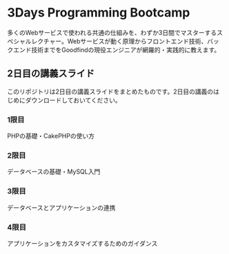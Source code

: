# 3Days Programming Bootcamp
多くのWebサービスで使われる共通の仕組みを、わずか3日間でマスターするスペシャルレクチャー。Webサービスが動く原理からフロントエンド技術、バックエンド技術までをGoodfindの現役エンジニアが網羅的・実践的に教えます。

## 2日目の講義スライド
このリポジトリは2日目の講義スライドをまとめたものです。2日目の講義のはじめにダウンロードしておいてください。

### 1限目
PHPの基礎・CakePHPの使い方

### 2限目
データベースの基礎・MySQL入門

### 3限目
データベースとアプリケーションの連携

### 4限目
アプリケーションをカスタマイズするためのガイダンス
